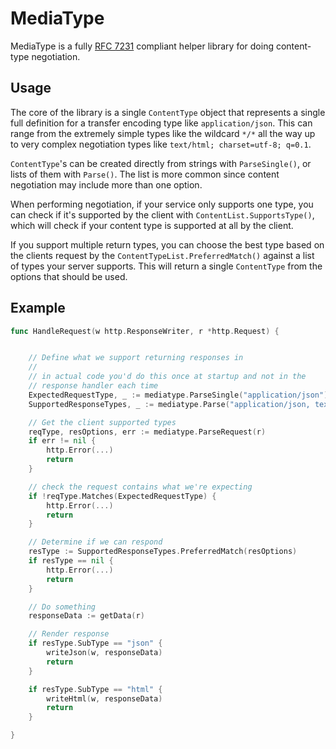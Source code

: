 # MediaType
MediaType is a fully [RFC 7231](https://tools.ietf.org/html/rfc7231#section-5.3) compliant helper library for doing content-type negotiation.

## Usage
The core of the library is a single `ContentType` object that represents a single full definition for a transfer encoding type like `application/json`. This can range from the extremely simple types like the wildcard `*/*` all the way up to very complex negotiation types like `text/html; charset=utf-8; q=0.1`.

`ContentType`'s can be created directly from strings with `ParseSingle()`, or lists of them with `Parse()`. The list is more common since content negotiation may include more than one option.

When performing negotiation, if your service only supports one type, you can check if it's supported by the client with `ContentList.SupportsType()`, which will check if your content type is supported at all by the client.

If you support multiple return types, you can choose the best type based on the clients request by the `ContentTypeList.PreferredMatch()` against a list of types your server supports. This will return a single `ContentType` from the options that should be used.

## Example
```go
func HandleRequest(w http.ResponseWriter, r *http.Request) {


    // Define what we support returning responses in
    //
    // in actual code you'd do this once at startup and not in the
    // response handler each time
    ExpectedRequestType, _ := mediatype.ParseSingle("application/json")
    SupportedResponseTypes, _ := mediatype.Parse("application/json, text/html")

    // Get the client supported types
    reqType, resOptions, err := mediatype.ParseRequest(r)
    if err != nil {
        http.Error(...)
        return
    }

    // check the request contains what we're expecting
    if !reqType.Matches(ExpectedRequestType) {
        http.Error(...)
        return
    }

    // Determine if we can respond
    resType := SupportedResponseTypes.PreferredMatch(resOptions)
    if resType == nil {
        http.Error(...)
        return
    }

    // Do something
    responseData := getData(r)

    // Render response
    if resType.SubType == "json" {
        writeJson(w, responseData)
        return
    }

    if resType.SubType == "html" {
        writeHtml(w, responseData)
        return
    }

}
```